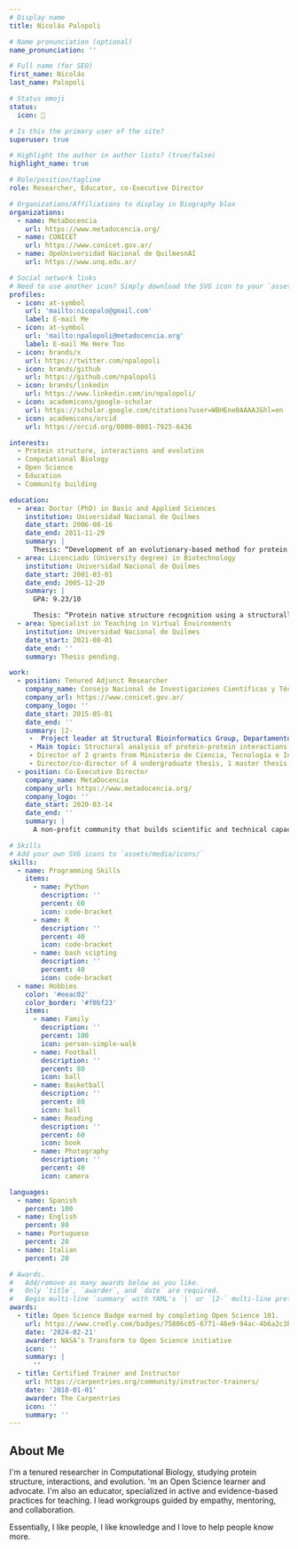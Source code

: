 ```yaml
---
# Display name
title: Nicolás Palopoli

# Name pronunciation (optional)
name_pronunciation: ''

# Full name (for SEO)
first_name: Nicolás
last_name: Palopoli

# Status emoji
status:
  icon: 🤗

# Is this the primary user of the site?
superuser: true

# Highlight the author in author lists? (true/false)
highlight_name: true

# Role/position/tagline
role: Researcher, Educator, co-Executive Director

# Organizations/Affiliations to display in Biography blox
organizations:
  - name: MetaDocencia
    url: https://www.metadocencia.org/
  - name: CONICET
    url: https://www.conicet.gov.ar/
  - name: OpeUniversidad Nacional de QuilmesnAI
    url: https://www.unq.edu.ar/

# Social network links
# Need to use another icon? Simply download the SVG icon to your `assets/media/icons/` folder.
profiles:
  - icon: at-symbol
    url: 'mailto:nicopalo@gmail.com'
    label: E-mail Me
  - icon: at-symbol
    url: 'mailto:npalopoli@metadocencia.org'
    label: E-mail Me Here Too
  - icon: brands/x
    url: https://twitter.com/npalopoli
  - icon: brands/github
    url: https://github.com/npalopoli
  - icon: brands/linkedin
    url: https://www.linkedin.com/in/npalopoli/
  - icon: academicons/google-scholar
    url: https://scholar.google.com/citations?user=WBHEne0AAAAJ&hl=en
  - icon: academicons/orcid
    url: https://orcid.org/0000-0001-7925-6436

interests:
  - Protein structure, interactions and evolution
  - Computational Biology
  - Open Science
  - Education
  - Community building

education:
  - area: Doctor (PhD) in Basic and Applied Sciences
    institution: Universidad Nacional de Quilmes
    date_start: 2006-08-16
    date_end: 2011-11-29
    summary: |
      Thesis: “Development of an evolutionary-based method for protein tertiary structure validation and its application to starch synthase characterization”. Supervisor: Dr. Gustavo Parisi, UNQ. Co-supervisor: Dr. Diego Gómez Casati, Universidad Nacional de San Martín (UNSAM), Argentina.
  - area: Licenciado (University degree) in Biotechnology
    institution: Universidad Nacional de Quilmes
    date_start: 2001-03-01
    date_end: 2005-12-20
    summary: |
      GPA: 9.23/10

      Thesis: “Protein native structure recognition using a structurally based evolution model”. Advisor: Dr. Gustavo Parisi.
  - area: Specialist in Teaching in Virtual Environments
    institution: Universidad Nacional de Quilmes
    date_start: 2021-08-01
    date_end: ''
    summary: Thesis pending.

work:
  - position: Tenured Adjunct Researcher
    company_name: Consejo Nacional de Investigaciones Científicas y Técnicas (CONICET), Argentina.
    company_url: https://www.conicet.gov.ar/
    company_logo: ''
    date_start: 2015-05-01
    date_end: ''
    summary: |2-
     -  Project leader at Structural Bioinformatics Group, Departamento de Ciencia y Tecnología, UNQ) Group Leader: Dr. G. Parisi.
     - Main topic: Structural analysis of protein-protein interactions mediated by short linear motifs
     - Director of 2 grants from Ministerio de Ciencia, Tecnología e Innovación of Argentina (MinCyT). Co-director of 1 grant from UNQ. Researcher in 2 grants from CONICET and 2 from Horizon 2020 MSCA-RISE by the European Union.
     - Director/co-director of 4 undergraduate thesis, 1 master thesis, 3 PhD candidates, and 2 postdoctoral researchers.
  - position: Co-Executive Director
    company_name: MetaDocencia
    company_url: https://www.metadocencia.org/
    company_logo: ''
    date_start: 2020-03-14
    date_end: ''
    summary: |
      A non-profit community that builds scientific and technical capacities in Latin America by co-developing networks, active learning spaces, and accessible resources.

# Skills
# Add your own SVG icons to `assets/media/icons/`
skills:
  - name: Programming Skills
    items:
      - name: Python
        description: ''
        percent: 60
        icon: code-bracket
      - name: R
        description: ''
        percent: 40
        icon: code-bracket
      - name: bash scipting
        description: ''
        percent: 40
        icon: code-bracket
  - name: Hobbies
    color: '#eeac02'
    color_border: '#f0bf23'
    items:
      - name: Family
        description: ''
        percent: 100
        icon: person-simple-walk
      - name: Football
        description: ''
        percent: 80
        icon: ball
      - name: Basketball
        description: ''
        percent: 80
        icon: ball
      - name: Reading
        description: ''
        percent: 60
        icon: book
      - name: Photography
        description: ''
        percent: 40
        icon: camera

languages:
  - name: Spanish
    percent: 100
  - name: English
    percent: 80
  - name: Portuguese
    percent: 20
  - name: Italian
    percent: 20

# Awards.
#   Add/remove as many awards below as you like.
#   Only `title`, `awarder`, and `date` are required.
#   Begin multi-line `summary` with YAML's `|` or `|2-` multi-line prefix and indent 2 spaces below.
awards:
  - title: Open Science Badge earned by completing Open Science 101.
    url: https://www.credly.com/badges/75806c05-6771-46e9-94ac-4b6a2c3b53f5/public_url
    date: '2024-02-21'
    awarder: NASA’s Transform to Open Science initiative
    icon: ''
    summary: |
      ''
  - title: Certified Trainer and Instructor
    url: https://carpentries.org/community/instructor-trainers/
    date: '2018-01-01'
    awarder: The Carpentries
    icon: ''
    summary: ''
---
```


## About Me

I'm a tenured researcher in Computational Biology, studying protein structure, interactions, and evolution. 'm an Open Science learner and advocate. I'm also an educator, specialized in active and evidence-based practices for teaching. I lead workgroups guided by empathy, mentoring, and collaboration.

Essentially, I like people, I like knowledge and I love to help people know more.
